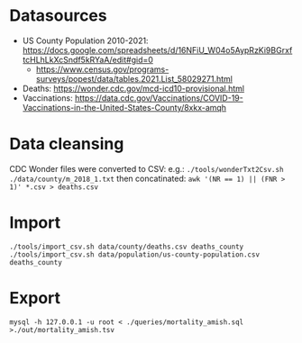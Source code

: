# Datasources

- US County Population 2010-2021: https://docs.google.com/spreadsheets/d/16NFiU_W04o5AypRzKi9BGrxftcHLhLkXcSndf5kRYaA/edit#gid=0
  - https://www.census.gov/programs-surveys/popest/data/tables.2021.List_58029271.html
- Deaths: https://wonder.cdc.gov/mcd-icd10-provisional.html
- Vaccinations: https://data.cdc.gov/Vaccinations/COVID-19-Vaccinations-in-the-United-States-County/8xkx-amqh

# Data cleansing
CDC Wonder files were converted to CSV:
e.g.: `./tools/wonderTxt2Csv.sh ./data/county/m_2018_1.txt`
then concatinated: `awk '(NR == 1) || (FNR > 1)' *.csv > deaths.csv`

# Import
`./tools/import_csv.sh data/county/deaths.csv deaths_county`
`./tools/import_csv.sh data/population/us-county-population.csv deaths_county`

# Export
`mysql -h 127.0.0.1 -u root < ./queries/mortality_amish.sql >./out/mortality_amish.tsv`
